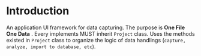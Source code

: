 # Introduction

An application UI framework for data capturing. The purpose is **One File One Data** . Every implements MUST inherit `Project` class. Uses the methods existed in `Project` class to organize the logic of data handlings (`capture, analyze, import to database, etc`). 
